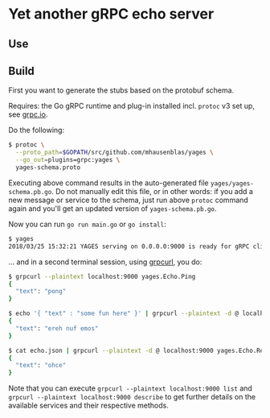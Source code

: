 # Yet another gRPC echo server

## Use

## Build

First you want to generate the stubs based on the protobuf schema. 

Requires: the Go gRPC runtime and plug-in installed incl. `protoc` v3 set up,  see [grpc.io](https://grpc.io/blog/installation).

Do the following:

```bash
$ protoc \
  --proto_path=$GOPATH/src/github.com/mhausenblas/yages \
  --go_out=plugins=grpc:yages \
  yages-schema.proto
```

Executing above command results in the auto-generated file `yages/yages-schema.pb.go`. Do not manually edit this file, or in other words: if you add a new message or service to the schema, just run above `protoc` command again and you'll get an updated version of `yages-schema.pb.go`. 

Now you can run `go run main.go` or `go install`:

```bash
$ yages
2018/03/25 15:32:21 YAGES serving on 0.0.0.0:9000 is ready for gRPC clients
```

… and in a second terminal session, using [grpcurl](https://github.com/fullstorydev/grpcurl), you do:

```bash
$ grpcurl --plaintext localhost:9000 yages.Echo.Ping
{
  "text": "pong"
}

$ echo '{ "text" : "some fun here" }' | grpcurl --plaintext -d @ localhost:9000 yages.Echo.Reverse
{
  "text": "ereh nuf emos"
}

$ cat echo.json | grpcurl --plaintext -d @ localhost:9000 yages.Echo.Reverse
{
  "text": "ohce"
}
```

Note that you can execute `grpcurl --plaintext localhost:9000 list` and `grpcurl --plaintext localhost:9000 describe` to get further details on the available services and their respective methods.